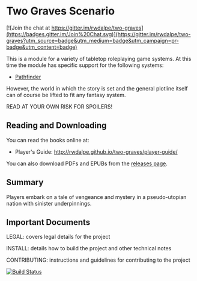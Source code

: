 # Two Graves Scenario

[![Join the chat at https://gitter.im/rwdalpe/two-graves](https://badges.gitter.im/Join%20Chat.svg)](https://gitter.im/rwdalpe/two-graves?utm_source=badge&utm_medium=badge&utm_campaign=pr-badge&utm_content=badge)

This is a module for a variety of tabletop roleplaying game systems. At 
this time the module has specific support for the following systems:

- [Pathfinder][1]

However, the world in which the story is set and the general plotline 
itself can of course be lifted to fit any fantasy system.

READ AT YOUR OWN RISK FOR SPOILERS!

## Reading and Downloading

You can read the books online at:

- Player's Guide: <http://rwdalpe.github.io/two-graves/player-guide/>

You can also download PDFs and EPUBs from the [releases page][2].

## Summary

Players embark on a tale of vengeance and mystery in a pseudo-utopian 
nation with sinister underpinnings.

## Important Documents

LEGAL: covers legal details for the project

INSTALL: details how to build the project and other technical notes

CONTRIBUTING: instructions and guidelines for contributing to the 
project

[![Build Status](https://travis-ci.org/rwdalpe/two-graves.svg?branch=master)](https://travis-ci.org/rwdalpe/two-graves)

[1]: http://paizo.com/pathfinder
[2]: https://github.com/rwdalpe/two-graves/releases